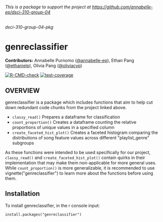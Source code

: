 ###### This is a package to support the project at https://github.com/annabelle-ep/dsci-310-group-04
###### dsci-310-group-04-pkg

# genreclassifier 

**Contributors:** Annabelle Purnomo ([@annabelle-ep](https://github.com/annabelle-ep)), Ethan Pang ([@ethanielp](https://github.com/ethanielp)), Olivia Pang ([@oliviacyp](https://github.com/oliviacyp))

<!-- badges: start -->
  [![R-CMD-check](https://github.com/DSCI-310/dsci-310-group-04-pkg/workflows/R-CMD-check/badge.svg)](https://github.com/DSCI-310/dsci-310-group-04-pkg/actions)
  [![test-coverage](https://github.com/DSCI-310/dsci-310-group-04-pkg/workflows/test-coverage/badge.svg)](https://github.com/DSCI-310/dsci-310-group-04-pkg/actions)
<!-- badges: end -->
  
## OVERVIEW 

genreclassifier is a package which includes functions that aim to help cut down redundant code chunks from the project linked above. 

- `classy_read()` Prepares a dataframe for classification
- `count_proportion()` Creates a dataframe counting the relative proportions of unique values in a specified column
- `create_faceted_hist_plot()` Creates a faceted histogram comparing the distributions of song feature values across different "playlist_genre" subgroups 

As these functions were intended to be used specifically for our project, `classy_read()` and `create_faceted_hist_plot()` contain quirks in their implementation that may make them non-applicable for more general uses. While `count_proportion()` is more generalizable, it is recommended to use vignette("genreclassifier") to learn more about the functions before using them.

## Installation 
To install genreclassifier, in the r console input:
```
install.packages("genreclassifier")
```
